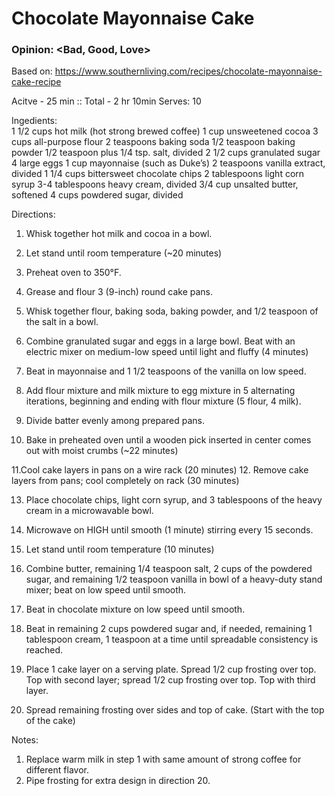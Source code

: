 # Chocolate Mayonnaise Cake
### Opinion: <Bad, Good, Love>

Based on: https://www.southernliving.com/recipes/chocolate-mayonnaise-cake-recipe  

Acitve - 25 min :: Total - 2 hr 10min
Serves:  10

Ingedients:  
1 1/2 cups hot milk (hot strong brewed coffee)
1 cup unsweetened cocoa
3 cups all-purpose flour
2 teaspoons baking soda
1/2 teaspoon baking powder
1/2 teaspoon plus 1/4 tsp. salt, divided
2 1/2 cups granulated sugar
4 large eggs
1 cup mayonnaise (such as Duke’s)
2 teaspoons vanilla extract, divided
1 1/4 cups bittersweet chocolate chips
2 tablespoons light corn syrup
3-4 tablespoons heavy cream, divided
3/4 cup unsalted butter, softened 
4 cups powdered sugar, divided

Directions:  
1. Whisk together hot milk and cocoa  in a bowl. 
2. Let stand until room temperature (~20 minutes) 
3. Preheat oven to 350°F. 
4. Grease and flour 3 (9-inch) round cake pans.

5. Whisk together flour, baking soda, baking powder, and 1/2 teaspoon of the salt in a bowl. 
6. Combine granulated sugar and eggs in a large bowl. Beat with an electric mixer on medium-low speed until light and fluffy (4 minutes)
7. Beat in mayonnaise and 1 1/2 teaspoons of the vanilla on low speed. 
8. Add flour mixture and milk mixture to egg mixture in 5 alternating iterations, beginning and ending with flour mixture (5 flour, 4 milk). 
9. Divide batter evenly among prepared pans. 
10. Bake in preheated oven until a wooden pick inserted in center comes out with moist crumbs (~22 minutes)

11.Cool cake layers in pans on a wire rack (20 minutes) 
12. Remove cake layers from pans; cool completely on rack (30 minutes)

13. Place chocolate chips, light corn syrup, and 3 tablespoons of the heavy cream in a microwavable bowl. 
14. Microwave on HIGH until smooth (1 minute) stirring every 15 seconds. 
15. Let stand until room temperature (10 minutes)

16. Combine butter, remaining 1/4 teaspoon salt, 2 cups of the powdered sugar, and remaining 1/2 teaspoon vanilla in bowl of a heavy-duty stand mixer; beat on low speed until smooth. 
17. Beat in chocolate mixture on low speed until smooth. 
18. Beat in remaining 2 cups powdered sugar and, if needed, remaining 1 tablespoon cream, 1 teaspoon at a time until spreadable consistency is reached.

19. Place 1 cake layer on a serving plate. Spread 1/2 cup frosting over top. Top with second layer; spread 1/2 cup frosting over top. Top with third layer. 
20. Spread remaining frosting over sides and top of cake. (Start with the top of the cake)

Notes:
1. Replace warm milk in step 1 with same amount of strong coffee for different flavor.
2. Pipe frosting for extra design in direction 20.
